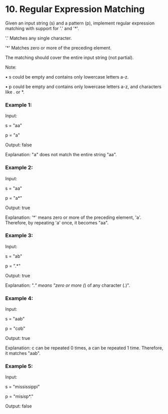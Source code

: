 # 10. Regular Expression Matching

Given an input string (s) and a pattern (p), implement regular expression matching with support for '.' and '*'.

'.' Matches any single character.

'*' Matches zero or more of the preceding element.

The matching should cover the entire input string (not partial).

Note:

• s could be empty and contains only lowercase letters a-z.

• p could be empty and contains only lowercase letters a-z, and characters like . or *.

### Example 1:

Input:

s = "aa"

p = "a"

Output: false

Explanation: "a" does not match the entire string "aa".

### Example 2:

Input:

s = "aa"

p = "a*"

Output: true

Explanation: '*' means zero or more of the preceding element, 'a'. Therefore, by repeating 'a' once, it becomes "aa".

### Example 3:

Input:

s = "ab"

p = ".*"

Output: true

Explanation: ".*" means "zero or more (*) of any character (.)".

### Example 4:

Input:

s = "aab"

p = "c*a*b"

Output: true

Explanation: c can be repeated 0 times, a can be repeated 1 time. Therefore, it matches "aab".

### Example 5:

Input:

s = "mississippi"

p = "mis*is*p*."

Output: false